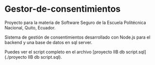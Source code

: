 # Gestor-de-consentimientos

Proyecto para la materia de Software Seguro de la Escuela Politécnica Nacional, Quito, Ecuador.

Sistema de gestión de consentimientos desarrollado con Node.js para el backend y una base de datos en sql server.

Puedes ver el script completo en el archivo [proyecto IIB db script.sql](./proyecto IIB db script.sql).
